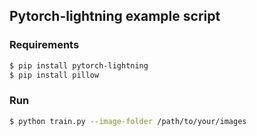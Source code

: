 ## Pytorch-lightning example script

### Requirements

```bash
$ pip install pytorch-lightning
$ pip install pillow
```

### Run

```bash
$ python train.py --image-folder /path/to/your/images
```
